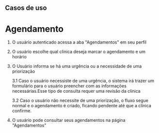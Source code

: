 ## Casos de uso

# Agendamento

 1. O usuário autenticado acessa a aba "Agendamentos" em seu perfil
 2. O usuário escolhe qual clinica deseja marcar o agendamento e um horário
 3. O Usuário informa se há uma urgência ou a necessidade de uma priorização
       
    3.1 Caso o usuário necessiste de uma urgência, o sistema irá trazer um formulário para o usuário preencher com as informações necessárias.Esse tipo de consulta requer uma revisão da clínica
    
    3.2 Caso o usuário não necessite de uma priorização, o fluxo segue normal e o agendamento é criado, ficando pendente até que a clínica confirme.

4. O usuário pode consultar seus agendamentos na página "Agendamentos"